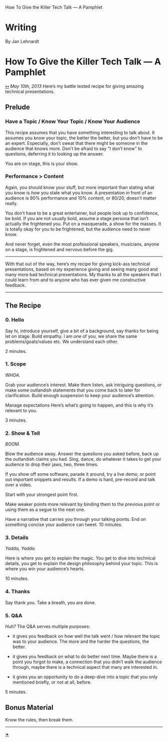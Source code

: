 How To Give the Killer Tech Talk — A Pamphlet

# Writing

 By Jan Lehnardt

# How To Give the Killer Tech Talk — A Pamphlet

[↤](https://writing.jan.io/)  *May 10th, 2013*
Here’s my battle tested recipe for giving amazing technical presentations.

## Prelude

### Have a Topic / Know Your Topic / Know Your Audience

This recipe assumes that you have something interesting to talk about. It assumes you know your topic, the better the better, but you don’t have to be an expert. Especially, don’t sweat that there might be someone in the audience that knows more. Don’t be afraid to say “I don’t know” to questions, deferring it to looking up the answer.

You are on stage, this is your show.

### Performance > Content

Again, you should know your stuff, but more important than stating what you know is *how* you state what you know. A presentation in front of an audience is 90% performance and 10% content, or 80/20, doesn’t matter really.

You don’t have to be a great entertainer, but people look up to confidence, be bold. If you are not usually bold, assume a stage persona that isn’t actually the frightened you. Put on a masquerade, a show for the masses. It is totally okay for you to be frightened, but the audience need to never know.

And never forget, even the most professional speakers, musicians, anyone on a stage, is frightened and nervous before the gig.

* * *

With that out of the way, here’s my recipe for giving kick-ass technical presentations, based on my experience giving and seeing many good and many more bad technical presentations. My thanks to all the speakers that I could learn from and to anyone who has ever given me constructive feedback.

* * *

## The Recipe

### 0. Hello

Say hi, introduce yourself, give a bit of a background, say thanks for being let on stage. Build empathy. I am one of you, we share the same problems/goals/values etc. We understand each other.

2 minutes.

### 1. Scope

*WHOA.*

Grab your audience’s interest. Make them listen, ask intriguing questions, or make some outlandish statements that you come back to later for clarification. Build enough suspension to keep your audience’s attention.

Manage expectations Here’s what’s going to happen, and this is why it’s relevant to you.

3 minutes.

### 2. Show & Tell

*BOOM.*

Blow the audience away. Answer the questions you asked before, back up the outlandish claims you had. Sing, dance, do whatever it takes to get your audience to drop their jaws, two, three times.

If you show off some software, parade it around, try a live demo, or point out important snippets and results. If a demo is hard, pre-record and talk over a video.

Start with your strongest point first.

Make weaker points more relevant by binding them to the previous point or using them as a segue to the next one.

Have a narrative that carries you through your talking points.
End on something concise your audience can tweet.
10 minutes.

### 3. Details

*Yadda, Yadda.*

Here is where you get to explain the magic. You get to dive into technical details, you get to explain the design philosophy behind your topic. This is where you win your audience’s hearts.

10 minutes.

### 4. Thanks

Say thank you. Take a breath, you are done.

### 5. Q&A

*Huh?*
The Q&A serves multiple purposes:

- it gives you feedback on how well the talk went / how relevant the topic was to your audience. The more and the harder the questions, the better.

- it gives you feedback on what to do better next time. Maybe there is a point you forgot to make, a connection that you didn’t walk the audience through, maybe there is a technical aspect that many are interested in.

- it gives you an opportunity to do a deep-dive into a topic that you only mentioned briefly, or not at all, before.

5 minutes.

## Bonus Material

Know the rules, then break them.

* * *

[❧](http://twitter.com/janl)